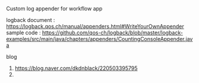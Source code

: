 Custom log appender for workflow app

logback document : https://logback.qos.ch/manual/appenders.html#WriteYourOwnAppender
sample code : https://github.com/qos-ch/logback/blob/master/logback-examples/src/main/java/chapters/appenders/CountingConsoleAppender.java

blog 
1. https://blog.naver.com/dkdnblack/220503395795
2. 